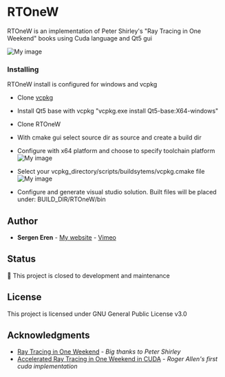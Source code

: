 # RTOneW
RTOneW is an implementation of Peter Shirley's "Ray Tracing in One Weekend" books using Cuda language and Qt5 gui   

![My image](https://github.com/sergeneren/RTOneW/blob/master/img/Main.JPG)


### Installing

RTOneW install is configured for windows and vcpkg

- Clone [vcpkg](https://github.com/Microsoft/vcpkg)  
- Install Qt5 base with vcpkg  "vcpkg.exe install Qt5-base:X64-windows" 
- Clone RTOneW 
- With cmake gui select source dir as source and create a build dir

- Configure with x64 platform and choose to specify toolchain platform
![My image](https://github.com/sergeneren/RTOneW/blob/master/img/step_1.JPG)


- Select your vcpkg_directory/scripts/buildsytems/vcpkg.cmake file 
![My image](https://github.com/sergeneren/RTOneW/blob/master/img/step_2.JPG)


- Configure and generate visual studio solution. Built files will be placed under: BUILD_DIR/RTOneW/bin


## Author

* **Sergen Eren** - [My website](https://sergeneren.com) - [Vimeo](https://vimeo.com/sergeneren)

## Status
:red_circle: This project is closed to development and maintenance 

## License
This project is licensed under GNU General Public License v3.0

## Acknowledgments
* [Ray Tracing in One Weekend](http://in1weekend.blogspot.com/2016/01/ray-tracing-in-one-weekend.html) - *Big thanks to Peter Shirley*
* [Accelerated Ray Tracing in One Weekend in CUDA](https://devblogs.nvidia.com/accelerated-ray-tracing-cuda/) - *Roger Allen's first cuda implementation* 
